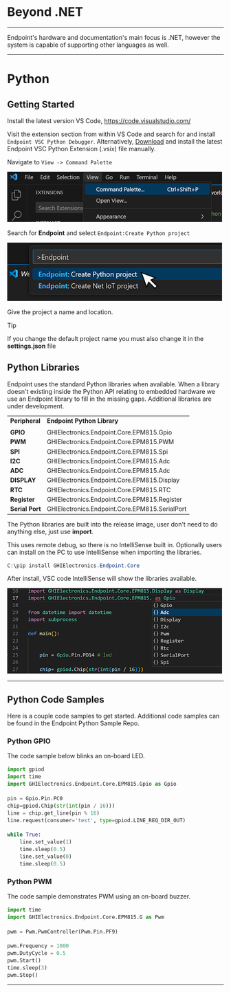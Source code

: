 # Beyond .NET

---

Endpoint's hardware and documentation's main focus is .NET, however the system is capable of supporting other languages as well. 

---

# Python

## Getting Started

Install the latest version VS Code, https://code.visualstudio.com/

Visit the extension section from within VS Code and search for and install `Endpoint VSC Python Debugger`. Alternatively, [Download](downloads.md) and install the latest Endpoint VSC Python Extension (.vsix) file manually.

 Navigate to `View -> Command Palette`

 ![Command Palette](images/command-palette.png)

 Search for **Endpoint** and select `Endpoint:Create Python project`

 ![Search Endpoint](images/select-python.png)

 Give the project a name and location.

> [!Tip]
> If you change the default project name you must also change it in the **settings.json** file

## Python Libraries

Endpoint uses the standard Python libraries when available. When a library doesn't existing inside the Python API relating to embedded hardware we use an Endpoint library to fill in the missing gaps. Additional libraries are under development. 
 
|                 |                                                |
|-----------------|------------------------------------------------|
| **Peripheral**  | **Endpoint Python Library**                    |
|                 |                                                |
| **GPIO**        | GHIElectronics.Endpoint.Core.EPM815.Gpio       |
| **PWM**         | GHIElectronics.Endpoint.Core.EPM815.PWM        | 
| **SPI**         | GHIElectronics.Endpoint.Core.EPM815.Spi        | 
| **I2C**         | GHIElectronics.Endpoint.Core.EPM815.Adc        | 
| **ADC**         | GHIElectronics.Endpoint.Core.EPM815.Adc        | 
| **DISPLAY**     | GHIElectronics.Endpoint.Core.EPM815.Display    | 
| **RTC**         | GHIElectronics.Endpoint.Core.EPM815.RTC        |
| **Register**    | GHIElectronics.Endpoint.Core.EPM815.Register   | 
| **Serial Port** | GHIElectronics.Endpoint.Core.EPM815.SerialPort | 

The Python libraries are built into the release image, user don't need to do anything else, just use **import**.

This uses remote debug, so there is no IntelliSense built in. Optionally users can install on the PC to use IntelliSense when importing the libraries. 

```cs
C:\pip install GHIElectronics.Endpoint.Core
```

After install, VSC code IntelliSense will show the libraries available.  

 ![Command Palette](images/python-intellisense.png)



---
## Python Code Samples

Here is a couple code samples to get started. Additional code samples can be found in the Endpoint Python Sample Repo. 

### Python GPIO

The code sample below blinks an on-board LED.

```python
import gpiod
import time
import GHIElectronics.Endpoint.Core.EPM815.Gpio as Gpio
 
pin = Gpio.Pin.PC0 
chip=gpiod.Chip(str(int(pin / 16)))
line = chip.get_line(pin % 16)
line.request(consumer='test', type=gpiod.LINE_REQ_DIR_OUT)
 
while True:
    line.set_value(1)
    time.sleep(0.5)
    line.set_value(0)
    time.sleep(0.5)
```

### Python PWM

The code sample demonstrates PWM using an on-board buzzer.

```python
import time
import GHIElectronics.Endpoint.Core.EPM815.G as Pwm

pwm = Pwm.PwmController(Pwm.Pin.PF9)

pwm.Frequency = 1000
pwm.DutyCycle = 0.5
pwm.Start()
time.sleep(3)
pwm.Stop()
```

---





 

 
